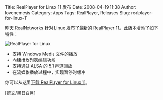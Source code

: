 Title: RealPlayer for Linux 11 发布
Date: 2008-04-19 11:38
Author: lovenemesis
Category: Apps
Tags: RealPlayer, Releases
Slug: realplayer-for-linux-11

昨天 RealNetworks 针对 Linux 发布了最新的 RealPlayer
11。此版本增添了如下特性：

![RealPlayer for Linux](http://i.linuxtoy.org/i/2008/04/realplayer.jpg)

-   支持 Windows Media 文件的播放
-   内建播放列表编辑功能
-   支持通过 ALSA 的 5.1 声道回放
-   在流媒体播放过程中，实现暂停时缓冲

你可以从这里[下载 RealPlayer for Linux 11](http://www.real.com/linux)。

[撰文/黑日白月]
